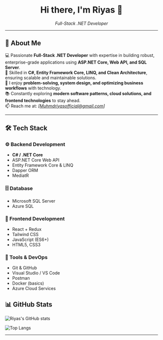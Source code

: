<div align="center">

# Hi there, I'm Riyas 👋  
*Full-Stack .NET Developer*

</div>


---

## 🚀 About Me
💻 Passionate **Full-Stack .NET Developer** with expertise in building robust, enterprise-grade applications using **ASP.NET Core, Web API, and SQL Server**.  
🌱 Skilled in **C#, Entity Framework Core, LINQ, and Clean Architecture**, ensuring scalable and maintainable solutions.  
🧩 I enjoy **problem-solving, system design, and optimizing business workflows** with technology.  
📚 Constantly exploring **modern software patterns, cloud solutions, and frontend technologies** to stay ahead.  
📫 Reach me at: *[Muhmdriyasofficial@gmail.com]*  

---

## 🛠️ Tech Stack  

### ⚙️ Backend Development  
- **C# / .NET Core**  
- ASP.NET Core Web API  
- Entity Framework Core & LINQ  
- Dapper ORM  
- MediatR  

### 🗄️ Database  
- Microsoft SQL Server  
- Azure SQL  

### 🎨 Frontend Development  
- React + Redux  
- Tailwind CSS  
- JavaScript (ES6+)  
- HTML5, CSS3  

### 🔧 Tools & DevOps  
- Git & GitHub  
- Visual Studio / VS Code  
- Postman  
- Docker (basics)  
- Azure Cloud Services  

## 📊 GitHub Stats
![Riyas's GitHub stats](https://github-readme-stats.vercel.app/api?username=MuhammedRiyasB&show_icons=true&theme=radical)

![Top Langs](https://github-readme-stats.vercel.app/api/top-langs/?username=MuhammedRiyasB&layout=compact&theme=radical)

---

<!--
**MuhammedRiyasB/MuhammedRiyasB** is a ✨ _special_ ✨ repository because its `README.md` (this file) appears on your GitHub profile.

Here are some ideas to get you started:

- 🔭 I’m currently working on ...
- 🌱 I’m currently learning ...
- 👯 I’m looking to collaborate on ...
- 🤔 I’m looking for help with ...
- 💬 Ask me about ...
- 📫 How to reach me: ...
- 😄 Pronouns: ...
- ⚡ Fun fact: ...
-->

